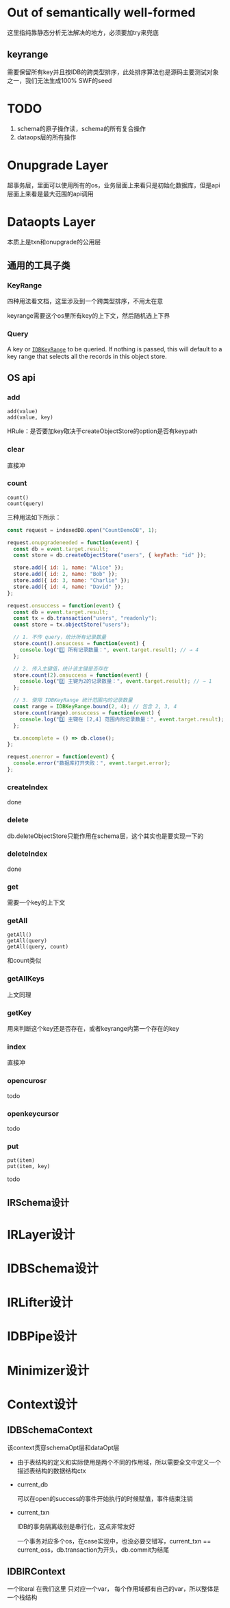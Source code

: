 # Out of semantically well-formed

这里指纯靠静态分析无法解决的地方，必须要加try来兜底

## keyrange

需要保留所有key并且按IDB的跨类型排序，此处排序算法也是源码主要测试对象之一，我们无法生成100% SWF的seed

# TODO

1. schema的原子操作读，schema的所有复合操作
2. dataops层的所有操作



# Onupgrade Layer

超事务层，里面可以使用所有的os，业务层面上来看只是初始化数据库，但是api层面上来看是最大范围的api调用

# Dataopts Layer

本质上是txn和onupgrade的公用层

## 通用的工具子类

### KeyRange

四种用法看文档，这里涉及到一个跨类型排序，不用太在意

keyrange需要这个os里所有key的上下文，然后随机选上下界

### Query

A key or [`IDBKeyRange`](https://developer.mozilla.org/en-US/docs/Web/API/IDBKeyRange) to be queried. If nothing is passed, this will default to a key range that selects all the records in this object store.

## OS api

### add

```
add(value)
add(value, key)
```

HRule：是否要加key取决于createObjectStore的option是否有keypath

### clear

直接冲

### count

```
count()
count(query)
```

三种用法如下所示：

```js
const request = indexedDB.open("CountDemoDB", 1);

request.onupgradeneeded = function(event) {
  const db = event.target.result;
  const store = db.createObjectStore("users", { keyPath: "id" });

  store.add({ id: 1, name: "Alice" });
  store.add({ id: 2, name: "Bob" });
  store.add({ id: 3, name: "Charlie" });
  store.add({ id: 4, name: "David" });
};

request.onsuccess = function(event) {
  const db = event.target.result;
  const tx = db.transaction("users", "readonly");
  const store = tx.objectStore("users");

  // 1. 不传 query，统计所有记录数量
  store.count().onsuccess = function(event) {
    console.log("1️⃣ 所有记录数量：", event.target.result); // → 4
  };

  // 2. 传入主键值，统计该主键是否存在
  store.count(2).onsuccess = function(event) {
    console.log("2️⃣ 主键为2的记录数量：", event.target.result); // → 1
  };

  // 3. 使用 IDBKeyRange 统计范围内的记录数量
  const range = IDBKeyRange.bound(2, 4); // 包含 2, 3, 4
  store.count(range).onsuccess = function(event) {
    console.log("3️⃣ 主键在 [2,4] 范围内的记录数量：", event.target.result); // → 3
  };

  tx.oncomplete = () => db.close();
};

request.onerror = function(event) {
  console.error("数据库打开失败：", event.target.error);
};
```

### createIndex

done

### delete

db.deleteObjectStore只能作用在schema层，这个其实也是要实现一下的

### deleteIndex

done

### get

需要一个key的上下文

### getAll

```
getAll()
getAll(query)
getAll(query, count)
```

和count类似

### getAllKeys

上文同理

### getKey

用来判断这个key还是否存在，或者keyrange内第一个存在的key

### index

直接冲

### opencurosr

todo

### openkeycursor

todo

### put

```
put(item)
put(item, key)
```

todo



## IRSchema设计

# IRLayer设计

# IDBSchema设计

# IRLifter设计

# IDBPipe设计

# Minimizer设计

# Context设计

## IDBSchemaContext

该context贯穿schemaOpt层和dataOpt层

- 由于表结构的定义和实际使用是两个不同的作用域，所以需要全文中定义一个描述表结构的数据结构ctx

- current_db

  可以在open的success的事件开始执行的时候赋值，事件结束注销

- current_txn

  IDB的事务隔离级别是串行化，这点非常友好

  一个事务对应多个os，在case实现中，也没必要交错写，current_txn == current_oss，db.transaction为开头，db.commit为结尾



## IDBIRContext

一个literal 在我们这里 只对应一个var， 每个作用域都有自己的var，所以整体是一个栈结构









